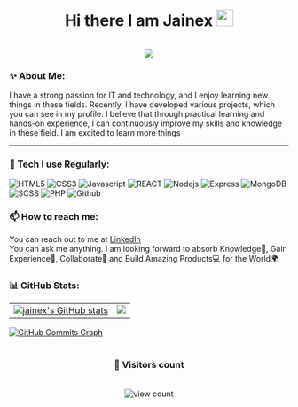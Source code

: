 <h1 align="center"> Hi there I am Jainex <img src="https://raw.githubusercontent.com/MartinHeinz/MartinHeinz/master/wave.gif" width="30px">
<br>
  <br>
<!--   <img src="https://user-images.githubusercontent.com/81921291/218777129-760eaec9-ea2e-4677-a275-bfc8eead2c73.png"></img> -->
  <img src="https://user-images.githubusercontent.com/81921291/218778030-08f046ff-d6d1-4e75-aba9-6ce8cf54014c.png"></img>

</h1>
<!-- Hi, my name is Jainex. -->
<h3>✨ About Me:</h3>
I have a strong passion for IT and technology, and I enjoy learning new things in these fields. Recently, I have developed various projects, which you can see in my profile. I believe that through practical learning and hands-on experience, I can continuously improve my skills and knowledge in these field. I am excited to learn more things

---

<h3>🔭 Tech I use Regularly:</h3>
<p>
  <img alt="HTML5" src="https://img.shields.io/badge/HTML5-E34F26?style=flat-square&logo=html5&logoColor=white"/>
  <img alt="CSS3" src="https://img.shields.io/badge/CSS3-1572B6?style=flat-square&logo=css3&logoColor=white"/>
  <img alt="Javascript" src="https://img.shields.io/badge/javascript-%23323330.svg?style=flat-square&logo=javascript&logoColor=%23F7DF1E"/>
  <img alt="REACT" src="https://img.shields.io/badge/React-20232A?style=flat-square&logo=react&logoColor=61DAFB"/>
  <img alt="Nodejs" src="https://img.shields.io/badge/-Nodejs-43853d?style=flat-square&logo=Node.js&logoColor=white" />
  <img alt="Express" src="https://img.shields.io/badge/Express.js-404D59?style=flat-square" />
  <img alt="MongoDB" src="https://img.shields.io/badge/MongoDB-4EA94B?style=flat-square&logo=mongodb&logoColor=white"/>
  <img alt="SCSS" src="https://img.shields.io/badge/Sass-CC6699?style=flat-square&logo=sass&logoColor=white"/>
  <img alt="PHP" src="https://img.shields.io/badge/PHP-777BB4?style=flat-square&logo=php&logoColor=white"/>
  <img alt="Github" src="https://badges.aleen42.com/src/github.svg"/>
</p>


<h3>📫 How to reach me:</h3>
<p> You can reach out to me at <a href="https://www.linkedin.com/in/jainex-patel-80a1b5246/" >LinkedIn</a> 
<br>
You can ask me anything. I am looking forward to absorb Knowledge🧠, Gain Experience🧐, Collaborate🤝 and Build Amazing Products💻 for the World🌍

<h3>📊 GitHub Stats:</h3>
<table>
  <tr>
    <td valign="top">
      <a href="http://www.github.com/jainex17"><img src="https://github-readme-stats.vercel.app/api?username=jainex17&show_icons=true&hide=&count_private=true&title_color=0891b2&text_color=ffffff&icon_color=0891b2&bg_color=1c1917&hide_border=true&show_icons=true" alt="jainex's GitHub stats" /></a>
    </td>
    <td valign="top">  
      <a href="http://www.github.com/jainex17"><img src="https://github-readme-streak-stats.herokuapp.com/?user=jainex17&stroke=ffffff&background=1c1917&ring=0891b2&fire=0891b2&currStreakNum=ffffff&currStreakLabel=0891b2&sideNums=ffffff&sideLabels=ffffff&dates=ffffff&hide_border=true" /></a>
    </td>
  </tr>
</table>
  <a href="http://www.github.com/jainex17"><img src="https://github-readme-activity-graph.cyclic.app/graph?username=jainex17&bg_color=1c1917&color=ffffff&line=0891b2&point=ffffff&area_color=1c1917&area=true&hide_border=true&custom_title=GitHub%20Commits%20Graph" alt="GitHub Commits Graph" /></a>

  
<br/>
<br/>
  <h3 align="center">👀 Visitors count</h3>
<p align="center"> 
  <br>
<!--   <img src="https://profile-counter.glitch.me/Jainex17/count.svg" /> -->
  <img src="https://count.getloli.com/get/@jainex17?theme=rule34%22" alt="view count"/>
<!--  <img src="https://komarev.com/ghpvc/?username=jainex17&label=Visitors&color=0e75b6&style=flat" alt="view count" /> -->
</p>
